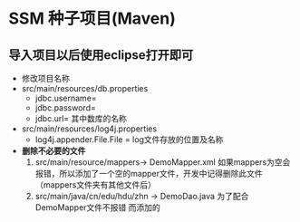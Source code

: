 # SSM 种子项目(Maven)
导入项目以后使用eclipse打开即可
----

* 修改项目名称
* src/main/resources/db.properties
	* jdbc.username= 
	* jdbc.password=
	* jdbc.url=  其中数库的名称  
* src/main/resources/log4j.properties
	* log4j.appender.File.File =  log文件存放的位置及名称
* **删除不必要的文件**
	1. src/main/resource/mappers-> DemoMapper.xml 如果mappers为空会报错，所以添加了一个空的mapper文件，开发中记得删除此文件（mappers文件夹有其他文件后）
	2. src/main/java/cn/edu/hdu/zhn -> DemoDao.java 为了配合DemoMapper文件不报错 而添加的 

